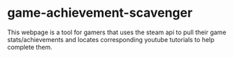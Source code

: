 # game-achievement-scavenger
This webpage is a tool for gamers that uses the steam api to pull their game stats/achievements and locates corresponding youtube tutorials to help complete them.
